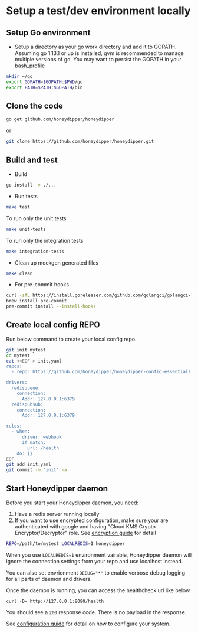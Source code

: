 # Setup a test/dev environment locally

## Setup Go environment

 * Setup a directory as your go work directory and add it to GOPATH. Assuming go 1.13.1 or up is installed, gvm is recommended to manage multiple versions of go. You may want to persist the GOPATH in your bash_profile

```bash
mkdir ~/go
export GOPATH=$GOPATH:$PWD/go
export PATH=$PATH:$GOPATH/bin
```

## Clone the code

```bash
go get github.com/honeydipper/honeydipper
```

or 

```sh
git clone https://github.com/honeydipper/honeydipper.git
```

## Build and test

 * Build

```bash
go install -v ./...
```

 * Run tests

```bash
make test
```

To run only the unit tests

```bash
make unit-tests
```

To run only the integration tests

```bash
make integration-tests
```

 * Clean up mockgen generated files

```bash
make clean
```

 * For pre-commit hooks

```bash
curl -sfL https://install.goreleaser.com/github.com/golangci/golangci-lint.sh | sh -s -- -b $(go env GOPATH)/bin v1.15.0
brew install pre-commit
pre-commit install --install-hooks
```

## Create local config REPO

Run below command to create your local config repo.

```bash
git init mytest
cd mytest
cat <<EOF > init.yaml
repos:
  - repo: https://github.com/honeydipper/honeydipper-config-essentials.git

drivers:
  redisqueue:
    connection:
      Addr: 127.0.0.1:6379
  redispubsub:
    connection:
      Addr: 127.0.0.1:6379 

rules:
  - when:
      driver: webhook
      if_match:
        url: /health
    do: {}
EOF
git add init.yaml
git commit -m 'init' -a
```

## Start Honeydipper daemon

Before you start your Honeydipper daemon, you need:

 1. Have a redis server running locally
 2. If you want to use encrypted configuration, make sure your are authenticated with google and having "Cloud KMS Crypto Encryptor/Decryptor" role. See [encryption guide](./enable_encryption.md) for detail

```bash
REPO=/path/to/mytest LOCALREDIS=1 honeydipper
```

When you use `LOCALREDIS=1` environment vairable, Honeydipper daemon will ignore the connection settings from your repo and use localhost instead.

You can also set envrionment `DEBUG="*"` to enable verbose debug logging for all parts of daemon  and drivers.

Once the daemon is running, you can access the healthcheck url like below

```
curl -D- http://127.0.0.1:8080/health
```

You should see a `200` response code. There is no payload in the response.

See [configuration guide](../configuration.md) for detail on how to configure your system.
